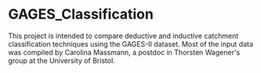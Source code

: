 # GAGES_Classification

This project is intended to compare deductive and inductive catchment classification techniques
using the GAGES-II dataset. Most of the input data was compiled by Carolina Massmann, a postdoc
in Thorsten Wagener's group at the University of Bristol.
